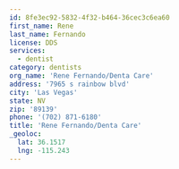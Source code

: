 ```yaml
---
id: 8fe3ec92-5832-4f32-b464-36cec3c6ea60
first_name: Rene
last_name: Fernando
license: DDS
services:
  - dentist
category: dentists
org_name: 'Rene Fernando/Denta Care'
address: '7965 s rainbow blvd'
city: 'Las Vegas'
state: NV
zip: '89139'
phone: '(702) 871-6180'
title: 'Rene Fernando/Denta Care'
_geoloc:
  lat: 36.1517
  lng: -115.243
---
```

